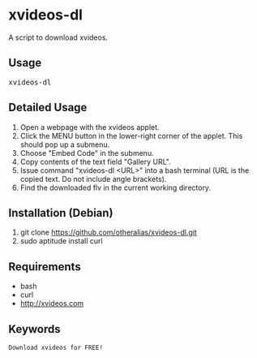 xvideos-dl
==========

A script to download xvideos.

Usage
-----

<pre>
xvideos-dl <URL>
</pre>

Detailed Usage
--------------

1. Open a webpage with the xvideos applet.
2. Click the MENU button in the lower-right corner of the applet. This should pop up a submenu.
3. Choose "Embed Code" in the submenu.
4. Copy contents of the text field "Gallery URL".
5. Issue command "xvideos-dl \<URL\>" into a bash terminal (URL is the copied text. Do not include angle brackets).
6. Find the downloaded flv in the current working directory.

Installation (Debian)
---------------------

1. git clone https://github.com/otheralias/xvideos-dl.git
2. sudo aptitude install curl

Requirements
------------

* bash
* curl
* http://xvideos.com

Keywords
--------

    Download xvideos for FREE!
